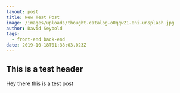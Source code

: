 ```yaml
---
layout: post
title: New Test Post
image: /images/uploads/thought-catalog-o0qqw21-0ni-unsplash.jpg
author: David Seybold
tags:
  - front-end back-end
date: 2019-10-18T01:38:03.023Z
---
```

## This is a test header
Hey there this is a test post
